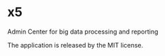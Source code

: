 # x5 
Admin Center for big data processing and reporting

The application is released by the MIT license.

